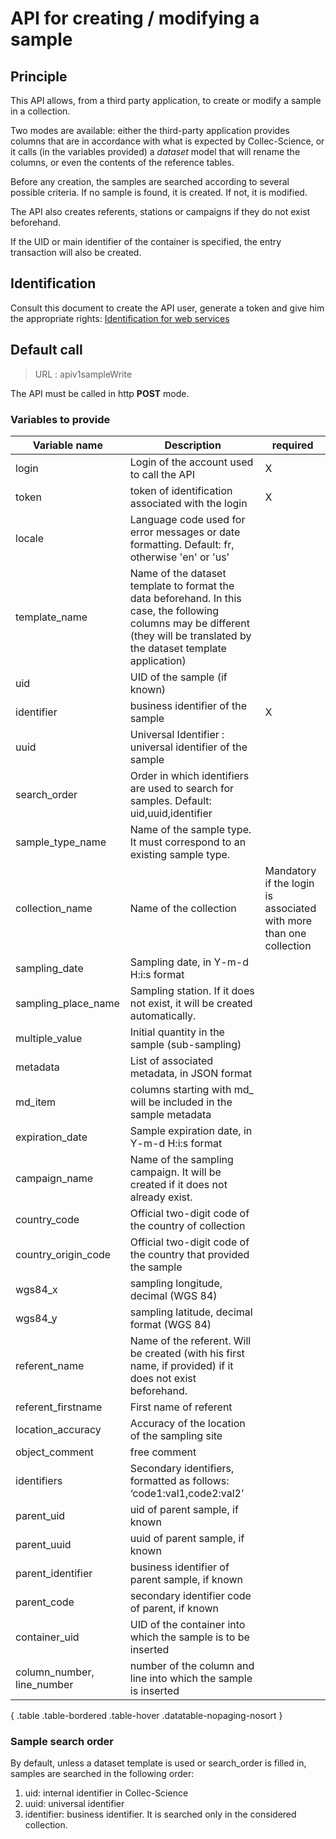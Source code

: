 # API for creating / modifying a sample

## Principle

This API allows, from a third party application, to create or modify a sample in a collection.

Two modes are available: either the third-party application provides columns that are in accordance with what is expected by Collec-Science, or it calls (in the variables provided) a _dataset_ model that will rename the columns, or even the contents of the reference tables.

Before any creation, the samples are searched according to several possible criteria. If no sample is found, it is created. If not, it is modified.

The API also creates referents, stations or campaigns if they do not exist beforehand.

If the UID or main identifier of the container is specified, the entry transaction will also be created.

## Identification

Consult this document to create the API user, generate a token and give him the appropriate rights: [Identification for web services](swidentification_en)

## Default call

> URL : apiv1sampleWrite

The API must be called in http **POST** mode.

### Variables to provide


| Variable name              | Description                                                                                                                                                                    | required                                                           |
| ---------------------------- | -------------------------------------------------------------------------------------------------------------------------------------------------------------------------------- | -------------------------------------------------------------------- |
| login                      | Login of the account used to call the API                                                                                                                                      | X                                                                  |
| token                      | token of identification associated with the login                                                                                                                              | X                                                                  |
| locale                     | Language code used for error messages or date formatting. Default: fr, otherwise 'en' or 'us'                                                                                  |                                                                    |
| template_name              | Name of the dataset template to format the data beforehand. In this case, the following columns may be different (they will be translated by the dataset template application) |                                                                    |
| uid                        | UID of the sample (if known)                                                                                                                                                   |                                                                    |
| identifier                 | business identifier of the sample                                                                                                                                              | X                                                                  |
| uuid                       | Universal Identifier : universal identifier of the sample                                                                                                                      |                                                                    |
| search_order               | Order in which identifiers are used to search for samples. Default: uid,uuid,identifier                                                                                        |                                                                    |
| sample_type_name           | Name of the sample type. It must correspond to an existing sample type.                                                                                                        |                                                                    |
| collection_name            | Name of the collection                                                                                                                                                         | Mandatory if the login is associated with more than one collection |
| sampling_date              | Sampling date, in Y-m-d H:i:s format                                                                                                                                           |                                                                    |
| sampling_place_name        | Sampling station. If it does not exist, it will be created automatically.                                                                                                      |                                                                    |
| multiple_value             | Initial quantity in the sample (sub-sampling)                                                                                                                                  |                                                                    |
| metadata                   | List of associated metadata, in JSON format                                                                                                                                    |                                                                    |
| md_item                    | columns starting with md\_ will be included in the sample metadata                                                                                                             |                                                                    |
| expiration_date            | Sample expiration date, in Y-m-d H:i:s format                                                                                                                                  |                                                                    |
| campaign_name              | Name of the sampling campaign. It will be created if it does not already exist.                                                                                                |                                                                    |
| country_code               | Official two-digit code of the country of collection                                                                                                                           |                                                                    |
| country_origin_code        | Official two-digit code of the country that provided the sample                                                                                                                |                                                                    |
| wgs84_x                    | sampling longitude, decimal (WGS 84)                                                                                                                                           |                                                                    |
| wgs84_y                    | sampling latitude, decimal format (WGS 84)                                                                                                                                     |                                                                    |
| referent_name              | Name of the referent. Will be created (with his first name, if provided) if it does not exist beforehand.                                                                      |                                                                    |
| referent_firstname         | First name of referent                                                                                                                                                         |                                                                    |
| location_accuracy          | Accuracy of the location of the sampling site                                                                                                                                  |                                                                    |
| object_comment             | free comment                                                                                                                                                                   |                                                                    |
| identifiers                | Secondary identifiers, formatted as follows: ‘code1:val1,code2:val2’                                                                                                         |                                                                    |
| parent_uid                 | uid of parent sample, if known                                                                                                                                                 |                                                                    |
| parent_uuid                | uuid of parent sample, if known                                                                                                                                                |                                                                    |
| parent_identifier          | business identifier of parent sample, if known                                                                                                                                 |                                                                    |
| parent_code                | secondary identifier code of parent, if known                                                                                                                                  |                                                                    |
| container_uid              | UID of the container into which the sample is to be inserted                                                                                                                   |                                                                    |
| column_number, line_number | number of the column and line into which the sample is inserted                                                                                                                |                                                                    |

{ .table .table-bordered .table-hover .datatable-nopaging-nosort }

### Sample search order

By default, unless a dataset template is used or search_order is filled in, samples are searched in the following order:

1. uid: internal identifier in Collec-Science
2. uuid: universal identifier
3. identifier: business identifier. It is searched only in the considered collection.
